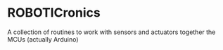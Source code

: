 # ROBOTICronics
A collection of routines to work with sensors and actuators together the MCUs (actually Arduino)
